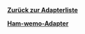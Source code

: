 [**Zurück zur Adapterliste**](/adapterref/adapterliste.md)

[**Ham-wemo-Adapter**](/adapterref/docs/iobroker.ham-wemo/de/README.md)